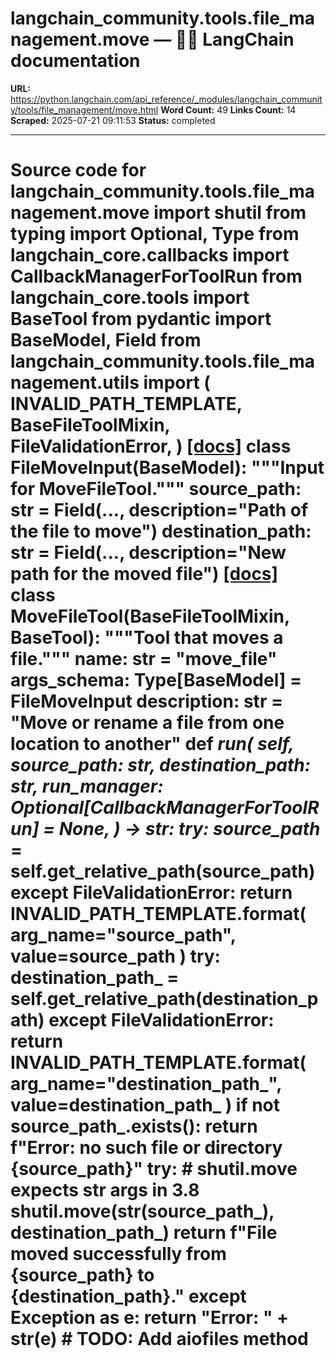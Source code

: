 # langchain_community.tools.file_management.move — 🦜🔗 LangChain  documentation

**URL:** https://python.langchain.com/api_reference/_modules/langchain_community/tools/file_management/move.html
**Word Count:** 49
**Links Count:** 14
**Scraped:** 2025-07-21 09:11:53
**Status:** completed

---

# Source code for langchain\_community.tools.file\_management.move               import shutil     from typing import Optional, Type          from langchain_core.callbacks import CallbackManagerForToolRun     from langchain_core.tools import BaseTool     from pydantic import BaseModel, Field          from langchain_community.tools.file_management.utils import (         INVALID_PATH_TEMPLATE,         BaseFileToolMixin,         FileValidationError,     )                              [[docs]](https://python.langchain.com/api_reference/community/tools/langchain_community.tools.file_management.move.FileMoveInput.html#langchain_community.tools.file_management.move.FileMoveInput)     class FileMoveInput(BaseModel):         """Input for MoveFileTool."""              source_path: str = Field(..., description="Path of the file to move")         destination_path: str = Field(..., description="New path for the moved file")                                             [[docs]](https://python.langchain.com/api_reference/community/tools/langchain_community.tools.file_management.move.MoveFileTool.html#langchain_community.tools.file_management.move.MoveFileTool)     class MoveFileTool(BaseFileToolMixin, BaseTool):         """Tool that moves a file."""              name: str = "move_file"         args_schema: Type[BaseModel] = FileMoveInput         description: str = "Move or rename a file from one location to another"              def _run(             self,             source_path: str,             destination_path: str,             run_manager: Optional[CallbackManagerForToolRun] = None,         ) -> str:             try:                 source_path_ = self.get_relative_path(source_path)             except FileValidationError:                 return INVALID_PATH_TEMPLATE.format(                     arg_name="source_path", value=source_path                 )             try:                 destination_path_ = self.get_relative_path(destination_path)             except FileValidationError:                 return INVALID_PATH_TEMPLATE.format(                     arg_name="destination_path_", value=destination_path_                 )             if not source_path_.exists():                 return f"Error: no such file or directory {source_path}"             try:                 # shutil.move expects str args in 3.8                 shutil.move(str(source_path_), destination_path_)                 return f"File moved successfully from {source_path} to {destination_path}."             except Exception as e:                 return "Error: " + str(e)                             # TODO: Add aiofiles method